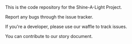 This is the code repository for the Shine-A-Light Project.

Report any bugs through the issue tracker.

If you're a developer, please use our waffle to track issues.

You can contribute to our story document.

